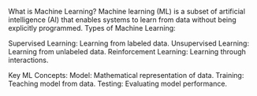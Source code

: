 What is Machine Learning?
Machine learning (ML) is a subset of artificial intelligence (AI) that enables systems to learn from data without being explicitly programmed.
Types of Machine Learning:

Supervised Learning: Learning from labeled data.
Unsupervised Learning: Learning from unlabeled data.
Reinforcement Learning: Learning through interactions.

Key ML Concepts:
Model: Mathematical representation of data.
Training: Teaching model from data.
Testing: Evaluating model performance.